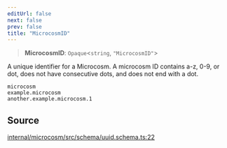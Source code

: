 ```yaml
---
editUrl: false
next: false
prev: false
title: "MicrocosmID"
---
```


> **MicrocosmID**: `Opaque`\<`string`, `"MicrocosmID"`\>

A unique identifier for a Microcosm.
A microcosm ID contains a-z, 0-9, or dot, does not have consecutive dots, and does not end with a dot.
```
microcosm
example.microcosm
another.example.microcosm.1
```

## Source

[internal/microcosm/src/schema/uuid.schema.ts:22](https://github.com/nodenogg-in/alpha-p2p/blob/e46703f/internal/microcosm/src/schema/uuid.schema.ts#L22)
